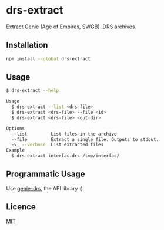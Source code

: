 # drs-extract

Extract Genie (Age of Empires, SWGB) .DRS archives.

## Installation

```bash
npm install --global drs-extract
```

## Usage

```bash
$ drs-extract --help

Usage
  $ drs-extract --list <drs-file>
  $ drs-extract <drs-file> --file <id>
  $ drs-extract <drs-file> <out-dir>

Options
  --list         List files in the archive
  --file         Extract a single file. Outputs to stdout.
  -v, --verbose  List extracted files
Example
  $ drs-extract interfac.drs /tmp/interfac/
```

## Programmatic Usage

Use [genie-drs](https://github.com/genie-js/genie-drs), the API library :)

## Licence

[MIT](./LICENSE)
